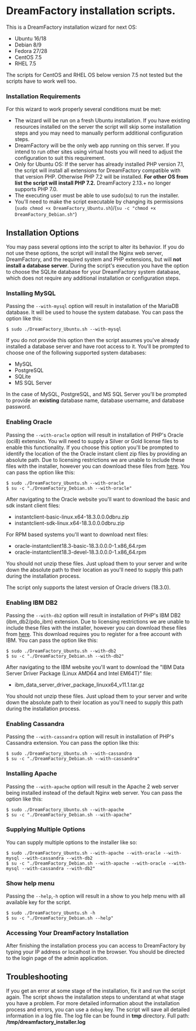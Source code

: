# DreamFactory installation scripts.

This is a DreamFactory installation wizard for next OS:

* Ubuntu 16/18
* Debian 8/9
* Fedora 27/28
* CentOS 7.5
* RHEL 7.5

The scripts for CentOS and RHEL OS below version 7.5 not tested but the scripts have to work well too.  

### Installation Requirements

For this wizard to work properly several conditions must be met:

* The wizard will be run on a fresh Ubuntu installation. If you have existing resources installed on the server the script will skip some installation steps and you may need to manually perform additional configuration steps.
* DreamFactory will be the only web app running on this server. If you intend to run other sites using virtual hosts you will need to adjust the configuration to suit this requirement.
*  Only for Ubuntu OS: If the server has already installed PHP version 7.1, the script will install all extensions for DreamFactory compatible with that version PHP. Otherwise PHP 7.2 will be installed. **For other OS from list the script will install PHP 7.2.** DreamFactory 2.13.+ no longer supports PHP 7.0.
* The executing user must be able to use sudo(su) to run the installer.
* You'll need to make the script executable by changing its permissions (`sudo chmod +x DreamFactory_Ubuntu.sh`)/(`su -c "chmod +x DreamFactory_Debian.sh"`)

## Installation Options

You may pass several options into the script to alter its behavior. If you do not use these options, the script will install the Nginx web server, DreamFactory, and the required system and PHP extensions, but will **not install a database server**. During the script's execution you have the option to choose the SQLite database for your DreamFactory system database, which does not require any additional installation or configuration steps.

### Installing MySQL

Passing the ```--with-mysql``` option will result in installation of the MariaDB database. It will be used to house the system database. You can pass the option like this:

    $ sudo ./DreamFactory_Ubuntu.sh --with-mysql

If you do not provide this option then the script assumes you've already installed a database server and have root access to it. You'll be prompted to choose one of the following supported system databases:

* MySQL
* PostgreSQL
* SQLite
* MS SQL Server

In the case of MySQL, PostgreSQL, and MS SQL Server you'll be prompted to provide an **existing** database name, database username, and database password.

### Enabling Oracle

Passing the ```--with-oracle``` option will result in installation of PHP's Oracle (oci8) extension. You will need to supply a Silver or Gold license files to enable this functionality. If you choose this option you'll be prompted to identify the location of the the Oracle instant client zip files by providing an absolute path. Due to licensing restrictions we are unable to include these files with the installer, however you can download these files from [here](https://www.oracle.com/technetwork/topics/linuxx86-64soft-092277.html). You can pass the option like this:

    $ sudo ./DreamFactory_Ubuntu.sh --with-oracle
    $ su -c "./DreamFactory_Debian.sh --with-oracle"

After navigating to the Oracle website you'll want to download the basic and sdk instant client files:

* instantclient-basic-linux.x64-18.3.0.0.0dbru.zip
* instantclient-sdk-linux.x64-18.3.0.0.0dbru.zip

For RPM based systems you'll want to download next files:

* oracle-instantclient18.3-basic-18.3.0.0.0-1.x86_64.rpm
* oracle-instantclient18.3-devel-18.3.0.0.0-1.x86_64.rpm

You should not unzip these files. Just upload them to your server and write down the absolute path to their location as you'll need to supply this path during the installation process.

The script only supports the latest version of Oracle drivers (18.3.0).

### Enabling IBM DB2

Passing the ```--with-db2``` option will result in installation of PHP's IBM DB2 (ibm_db2/pdo_ibm) extension.
Due to licensing restrictions we are unable to include these files with the installer, however you can download these files from [here](https://www-01.ibm.com/marketing/iwm/iwm/web/preLogin.do?source=swg-idsdpds). This download requires you to register for a free account with IBM. You can pass the option like this:

    $ sudo ./DreamFactory_Ubuntu.sh --with-db2
    $ su -c "./DreamFactory_Debian.sh --with-db2"

After navigating to the IBM website you'll want to download the "IBM Data Server Driver Package (Linux AMD64 and Intel EM64T)" file:

* ibm_data_server_driver_package_linuxx64_v11.1.tar.gz

You should not unzip these files. Just upload them to your server and write down the absolute path to their location as you'll need to supply this path during the installation process.

### Enabling Cassandra

Passing the ```--with-cassandra``` option will result in installation of PHP's Cassandra extension. You can pass the option like this:

    $ sudo ./DreamFactory_Ubuntu.sh --with-cassandra
    $ su -c "./DreamFactory_Debian.sh --with-cassandra"


### Installing Apache

Passing the ```--with-apache``` option will result in the Apache 2 web server being installed instead of the default Nginx web server. You can pass the option like this:

    $ sudo ./DreamFactory_Ubuntu.sh --with-apache
    $ su -c "./DreamFactory_Debian.sh --with-apache"

### Supplying Multiple Options

You can supply multiple options to the installer like so:

    $ sudo ./DreamFactory_Ubuntu.sh --with-apache --with-oracle --with-mysql --with-cassandra --with-db2
    $ su -c "./DreamFactory_Debian.sh --with-apache --with-oracle --with-mysql --with-cassandra --with-db2"

### Show help menu
Passing the ```--help```,```-h``` option will result in a show to you help menu with all available key for the script.

    $ sudo ./DreamFactory_Ubuntu.sh -h
    $ su -c "./DreamFactory_Debian.sh --help"

### Accessing Your DreamFactory Installation

After finishing the installation process you can access to DreamFactory by typing your IP address or localhost in the browser. You should be directed to the login page of the admin application.

## Troubleshooting

If you get an error at some stage of the installation, fix it and run the script again. The script shows the installation steps to understand at what stage you have a problem.
For more detailed information about the installation process and errors, you can use a ```debug``` key. The script will save all detailed information in a log file. The log file can be found in **tmp** directory. Full path: **/tmp/dreamfactory_installer.log**
